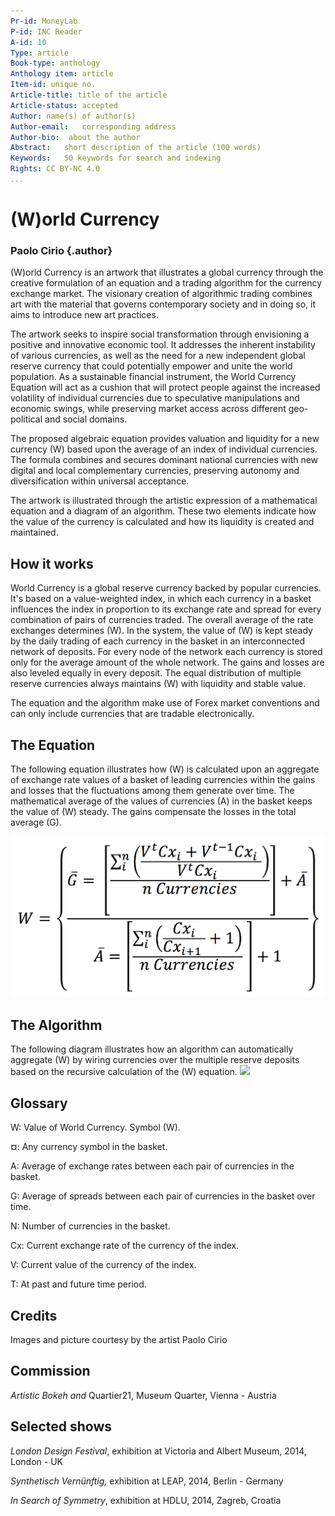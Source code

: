```yaml
---
Pr-id: MoneyLab
P-id: INC Reader
A-id: 10
Type: article
Book-type: anthology
Anthology item: article
Item-id: unique no.
Article-title: title of the article
Article-status: accepted
Author: name(s) of author(s)
Author-email:   corresponding address
Author-bio:  about the author
Abstract:   short description of the article (100 words)
Keywords:   50 keywords for search and indexing
Rights: CC BY-NC 4.0
...
```



# (W)orld Currency 

###  Paolo Cirio {.author}

(W)orld Currency is an artwork that illustrates a global currency
through the creative formulation of an equation and a trading algorithm
for the currency exchange market. The visionary creation of algorithmic
trading combines art with the material that governs contemporary society
and in doing so, it aims to introduce new art practices. 
 
The artwork seeks to inspire social transformation through envisioning a
positive and innovative economic tool. It addresses the inherent
instability of various currencies, as well as the need for a new
independent global reserve currency that could potentially empower and
unite the world population. As a sustainable financial instrument, the
World Currency Equation will act as a cushion that will protect people
against the increased volatility of individual currencies due to
speculative manipulations and economic swings, while preserving market
access across different geo-political and social domains. 
 
The proposed algebraic equation provides valuation and liquidity for a
new currency (W) based upon the average of an index of individual
currencies. The formula combines and secures dominant national
currencies with new digital and local complementary currencies,
preserving autonomy and diversification within universal acceptance. 
 
The artwork is illustrated through the artistic expression of a
mathematical equation and a diagram of an algorithm. These two elements
indicate how the value of the currency is calculated and how its
liquidity is created and maintained. 
 
## How it works
World Currency is a global reserve currency backed by popular
currencies. It's based on a value-weighted index, in which each currency
in a basket influences the index in proportion to its exchange rate and
spread for every combination of pairs of currencies traded. The overall
average of the rate exchanges determines (W). In the system, the value
of (W) is kept steady by the daily trading of each currency in the
basket in an interconnected network of deposits. For every node of the
network each currency is stored only for the average amount of the whole
network. The gains and losses are also leveled equally in every deposit.
The equal distribution of multiple reserve currencies always maintains
(W) with liquidity and stable value. 
 
The equation and the algorithm make use of Forex market conventions and
can only include currencies that are tradable electronically. 
 
## The Equation
The following equation illustrates how (W) is calculated upon an
aggregate of exchange rate values of a basket of leading currencies
within the gains and losses that the fluctuations among them generate
over time. The mathematical average of the values of currencies (A) in
the basket keeps the value of (W) steady. The gains compensate the
losses in the total average (G). 
 
![](media/media/image1.png) 
 
## The Algorithm 
The following diagram illustrates how an algorithm can automatically
aggregate (W) by wiring currencies over the multiple reserve deposits
based on the recursive calculation of the (W) equation. 
![](media/media/image2.emf) 

##  Glossary
W: Value of World Currency. Symbol (W). 

**¤**: Any currency symbol in the basket. 

A: Average of exchange rates between each pair of currencies in the
basket. 

G: Average of spreads between each pair of currencies in the basket over
time. 

N: Number of currencies in the basket. 

Cx: Current exchange rate of the currency of the index. 

V: Current value of the currency of the index. 

T: At past and future time period.

## Credits

Images and picture courtesy by the artist Paolo Cirio

## Commission

*Artistic Bokeh and* Quartier21, Museum Quarter, Vienna - Austria

## Selected shows 
*London Design Festival*, exhibition at Victoria and Albert Museum,
2014, London - UK

*Synthetisch Vernünftig,* exhibition at LEAP, 2014, Berlin - Germany

*In Search of Symmetry*, exhibition at HDLU, 2014, Zagreb, Croatia

